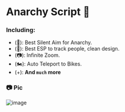 # Anarchy Script 🔫

### Including:
- (🔫): Best Silent Aim for Anarchy.
- (👥): Best ESP to track people, clean design.
- (📷): Infinite Zoom.
- (🏍️): Auto Teleport to Bikes.
- (+): **And ``much`` more**

### 📷 Pic
![image](https://github.com/TheKindDeveloper/RobloxAnarchyScript/assets/129861526/34dbd3dc-a9f1-4b19-b513-6cf75b9c75f7)
